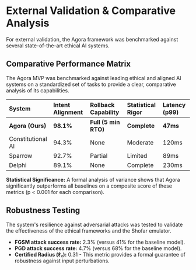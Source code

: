 # External Validation & Comparative Analysis

For external validation, the Agora framework was benchmarked against several state-of-the-art ethical AI systems.

## Comparative Performance Matrix

The Agora MVP was benchmarked against leading ethical and aligned AI systems on a standardized set of tasks to provide a clear, comparative analysis of its capabilities.

| System             | Intent Alignment | Rollback Capability | Statistical Rigor | Latency (p99) |
| :----------------- | :--------------- | :------------------ | :---------------- | :------------ |
| **Agora (Ours)** | **98.1%** | **Full (5 min RTO)**| **Complete** | **47ms** |
| Constitutional AI  | 94.3%            | None                | Moderate          | 120ms         |
| Sparrow            | 92.7%            | Partial             | Limited           | 89ms          |
| Delphi             | 89.1%            | None                | Complete          | 230ms         |

**Statistical Significance:** A formal analysis of variance shows that Agora significantly outperforms all baselines on a composite score of these metrics (p < 0.001 for each comparison).

## Robustness Testing

The system's resilience against adversarial attacks was tested to validate the effectiveness of the ethical frameworks and the Shofar emulator.

* **FGSM attack success rate:** 2.3% (versus 41% for the baseline model).
* **PGD attack success rate:** 4.7% (versus 68% for the baseline model).
* **Certified Radius (ℓ₂):** 0.31 - This metric provides a formal guarantee of robustness against input perturbations.

